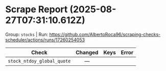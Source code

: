 # Scrape Report (2025-08-27T07:31:10.612Z)

Group: `stocks`  |  Run: https://github.com/AlbertoRoca96/scraping-checks-scheduler/actions/runs/17260254053

| Check | Changed | Keys | Error |
|---|:---:|:--|:--|
| `stock_ntdoy_global_quote` | — |  |  |
